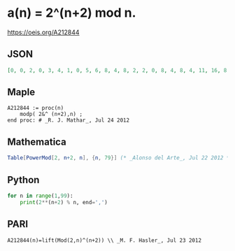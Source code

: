 # a\(n\) \= 2^\(n\+2\) mod n\.
https://oeis.org/A212844
## JSON
```JSON
[0, 0, 2, 0, 3, 4, 1, 0, 5, 6, 8, 4, 8, 2, 2, 0, 8, 4, 8, 4, 11, 16, 8, 16, 3, 16, 23, 8, 8, 16, 8, 0, 32, 16, 2, 4, 8, 16, 32, 24, 8, 4, 8, 20, 23, 16, 8, 16, 22, 46, 32, 12, 8, 4, 7, 16, 32, 16, 8, 4, 8, 16, 32, 0, 63, 58, 8, 64, 32, 36, 8, 40, 8, 16, 47]
```
## Maple
```Maple
A212844 := proc(n)
    modp( 2&^ (n+2),n) ;
end proc: # _R. J. Mathar_, Jul 24 2012
```
## Mathematica
```Mathematica
Table[PowerMod[2, n+2, n], {n, 79}] (* _Alonso del Arte_, Jul 22 2012 *)
```
## Python
```Python
for n in range(1,99):
    print(2**(n+2) % n, end=',')
```
## PARI
```PARI
A212844(n)=lift(Mod(2,n)^(n+2)) \\ _M. F. Hasler_, Jul 23 2012
```
